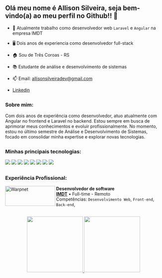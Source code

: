 ## Olá meu nome é Allison Silveira, seja bem-vindo(a) ao meu perfil no Github!! 👋
- 🏦 Atualmente trabalho como desenvolvedor web `Laravel` e `Angular` na empresa IMDT
- 🖥️ Dois anos de experiencia como desenvolvedor full-stack
- 🏠 Sou de Três Coroas - RS
- 📚 Estudante de análise e desenvolvimento de sistemas

- 📫 Email: allisonsilveiradev@gmail.com
- [Linkedin](https://www.linkedin.com/in/allison-developer/)
##

### Sobre mim:
Com dois anos de experiência como desenvolvedor, atuo atualmente com Angular no frontend e Laravel no backend. Estou sempre em busca de aprimorar meus conhecimentos e evoluir profissionalmente. No momento, estou no último semestre de Análise e Desenvolvimento de Sistemas, focado em consolidar minha expertise e explorar novas tecnologias.
##

### Minhas principais tecnologias:
<div>
  <img src="https://img.shields.io/badge/JavaScript-F7DF1E?style=for-the-badge&logo=javascript&logoColor=black"/>
  <img src="https://img.shields.io/badge/Angular-DD0031?style=for-the-badge&logo=angular&logoColor=white"/>
  <img src="https://img.shields.io/badge/TypeScript-007ACC?style=for-the-badge&logo=typescript&logoColor=white"/>
  <img src="https://img.shields.io/badge/React-20232A?style=for-the-badge&logo=react&logoColor=61DAF"/>
  <img src="https://img.shields.io/badge/PHP-777BB4?style=for-the-badge&logo=php&logoColor=white"/>
  <img src="https://img.shields.io/badge/Laravel-FF2D20?style=for-the-badge&logo=laravel&logoColor=white"/>
  <img src="https://img.shields.io/badge/MySQL-005C84?style=for-the-badge&logo=mysql&logoColor=white"/>
  <img src="https://img.shields.io/badge/Ubuntu-E95420?style=for-the-badge&logo=ubuntu&logoColor=white"/>
</div>

##

### Experiência Profissional:

[<img align="left" height="64px" width="161px" alt="Warpnet" src="https://brasil.imdt.com.br/resources/images/dist/site/imdt.png"/>](https://brasil.imdt.com.br/)

**Desenvolvedor de software** \
[**IMDT**](https://brasil.imdt.com.br/) • Full-time - Remoto \
Competências: `Desenvolvimento Web`, `Front-end`, `Back-end`, 

##

<div align="center">
  <a href="https://github.com/AllisonSilveiraDev">
  <img height="180em" src="https://github-readme-stats.vercel.app/api?username=AllisonSilveiraDev&show_icons=true&theme=tokyonight&include_all_commits=true&count_private=true"/>
  <img height="180em" src="https://github-readme-stats.vercel.app/api/top-langs/?username=AllisonSilveiraDev&layout=compact&langs_count=7&theme=tokyonight"/>
</div>
  

  
  
